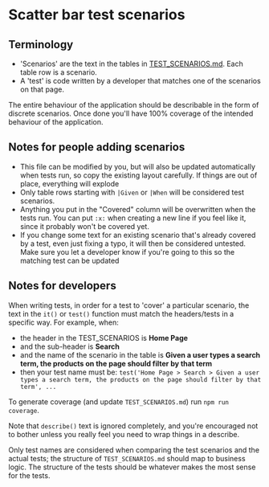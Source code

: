 # Scatter bar test scenarios

## Terminology
- 'Scenarios' are the text in the tables in [TEST_SCENARIOS.md](./TEST_SCENARIOS.md). Each table row is a scenario.
- A 'test' is code written by a developer that matches one of the scenarios on that page.

The entire behaviour of the application should be describable in the form of discrete scenarios.
Once done you'll have 100% coverage of the intended behaviour of the application.

## Notes for people adding scenarios
- This file can be modified by you, but will also be updated automatically when tests run, so
copy the existing layout carefully. If things are out of place, everything will explode
- Only table rows starting with `|Given` or `|When` will be considered test scenarios.
- Anything you put in the "Covered" column will be overwritten when the tests run. You can put `:x:`
when creating a new line if you feel like it, since it probably won't be covered yet.
- If you change some text for an existing scenario that's already covered by a test, even just fixing a typo, 
it will then be considered untested.
Make sure you let a developer know if you're going to this so the matching test can be updated

## Notes for developers
When writing tests, in order for a test to 'cover' a particular scenario, the text in the `it()`
or `test()` function must match the headers/tests in a specific way. For example, when:
- the header in the TEST_SCENARIOS is **Home Page**
- and the sub-header is **Search**
- and the name of the scenario in the table is **Given a user types a search term,
the products on the page should filter by that term**
- then your test name must be: `test('Home Page > Search > Given a user types a search
 term, the products on the page should filter by that term', ...`

To generate coverage (and update `TEST_SCENARIOS.md`) run `npm run coverage`.  

Note that `describe()` text is ignored completely, and you're encouraged not to bother unless you
really feel you need to wrap things in a describe.

Only test names are considered when comparing the test scenarios and the actual tests; the structure 
of `TEST_SCENARIOS.md` should map to business logic. The structure 
of the tests should be whatever makes the most sense for the tests.

